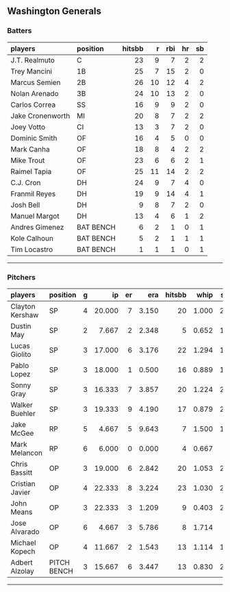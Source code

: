 ## Washington Generals

### Batters

 
|players          |position  | hitsbb|  r| rbi| hr| sb| 
|:----------------|:---------|------:|--:|---:|--:|--:| 
|J.T. Realmuto    |C         |     23|  9|   7|  2|  2| 
|Trey Mancini     |1B        |     25|  7|  15|  2|  0| 
|Marcus Semien    |2B        |     26| 10|  12|  4|  2| 
|Nolan Arenado    |3B        |     24| 10|  13|  2|  0| 
|Carlos Correa    |SS        |     16|  9|   9|  2|  0| 
|Jake Cronenworth |MI        |     20|  8|   7|  2|  2| 
|Joey Votto       |CI        |     13|  3|   7|  2|  0| 
|Dominic Smith    |OF        |     16|  4|   5|  0|  0| 
|Mark Canha       |OF        |     18|  8|   4|  2|  2| 
|Mike Trout       |OF        |     23|  6|   6|  2|  1| 
|Raimel Tapia     |OF        |     25| 11|  14|  2|  2| 
|C.J. Cron        |DH        |     24|  9|   7|  4|  0| 
|Franmil Reyes    |DH        |     19|  9|  14|  4|  1| 
|Josh Bell        |DH        |      9|  8|   7|  2|  0| 
|Manuel Margot    |DH        |     13|  4|   6|  1|  2| 
|Andres Gimenez   |BAT BENCH |      6|  2|   1|  0|  1| 
|Kole Calhoun     |BAT BENCH |      5|  2|   1|  1|  1| 
|Tim Locastro     |BAT BENCH |      1|  1|   1|  0|  1| 

* * *

### Pitchers

 
|players         |position    |  g|     ip| er|   era| hitsbb|  whip| so|  w| sv| 
|:---------------|:-----------|--:|------:|--:|-----:|------:|-----:|--:|--:|--:| 
|Clayton Kershaw |SP          |  4| 20.000|  7| 3.150|     20| 1.000| 22|  2|  0| 
|Dustin May      |SP          |  2|  7.667|  2| 2.348|      5| 0.652| 13|  0|  0| 
|Lucas Giolito   |SP          |  3| 17.000|  6| 3.176|     22| 1.294| 17|  1|  0| 
|Pablo Lopez     |SP          |  3| 18.000|  1| 0.500|     16| 0.889| 15|  0|  0| 
|Sonny Gray      |SP          |  3| 16.333|  7| 3.857|     20| 1.224| 25|  0|  0| 
|Walker Buehler  |SP          |  3| 19.333|  9| 4.190|     17| 0.879| 27|  0|  0| 
|Jake McGee      |RP          |  5|  4.667|  5| 9.643|      7| 1.500| 10|  0|  2| 
|Mark Melancon   |RP          |  6|  6.000|  0| 0.000|      4| 0.667|  7|  0|  5| 
|Chris Bassitt   |OP          |  3| 19.000|  6| 2.842|     20| 1.053| 24|  1|  0| 
|Cristian Javier |OP          |  4| 22.333|  8| 3.224|     23| 1.030| 27|  2|  0| 
|John Means      |OP          |  3| 22.333|  3| 1.209|      9| 0.403| 27|  3|  0| 
|Jose Alvarado   |OP          |  6|  4.667|  3| 5.786|      8| 1.714|  7|  0|  1| 
|Michael Kopech  |OP          |  4| 11.667|  2| 1.543|     13| 1.114| 18|  1|  0| 
|Adbert Alzolay  |PITCH BENCH |  3| 15.667|  6| 3.447|     13| 0.830| 20|  1|  0| 


* * *


